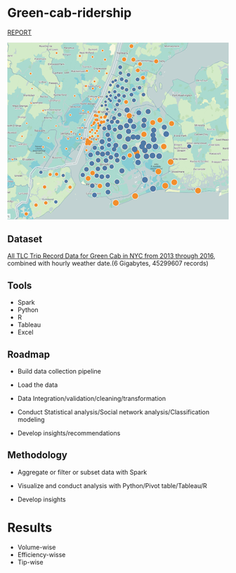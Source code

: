 # Green-cab-ridership
[REPORT](https://github.com/MiyainNYC/Green-cab-ridership/blob/master/DataChallengeAssessment_MiyaWang.pdf)

![Alt text](https://github.com/MiyainNYC/Green-cab-ridership/blob/master/charts/map.png)

## Dataset

[All TLC Trip Record Data for Green Cab in NYC from 2013 through 2016](http://www.nyc.gov/html/tlc/html/about/trip_record_data.shtml), combined with hourly weather date.(6 Gigabytes, 45299607 records)

## Tools
* Spark
* Python
* R
* Tableau
* Excel

## Roadmap

* Build data collection pipeline

* Load the data

* Data Integration/validation/cleaning/transformation

* Conduct Statistical analysis/Social network analysis/Classification modeling

* Develop insights/recommendations

## Methodology

* Aggregate or filter or subset data with Spark

* Visualize and conduct analysis with Python/Pivot table/Tableau/R

* Develop insights
 
# Results

* Volume-wise
* Efficiency-wisse
* Tip-wise
